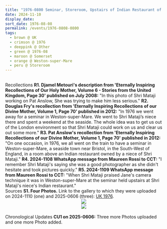 ```yaml
---
title: "1976-0800 Seminar, Storeroom, Upstairs of Indian Restaurant of Śhrī Mātājī's Niece, Weston-super-Mare (38 SW of near Bristol), Somerset, UK (month not sure)"
date: 2024-11-10
display_date: 
sort_date: 1976-08-08
permalink: /events/1976-0808-0800
tags:
  - brown @ UK
  - crimson @ 1976
  - deeppink @ Other
  - green @ 1976-08
  - maroon @ Somerset
  - orange @ Weston-super-Mare
  - peru @ Storeroom
---
```


<br>

<wave-list>
  <list-title color="DarkSeaGreen" width="65"> Recollections</list-title>
   <list-item color="BlanchedAlmond" width="280"><b>R1. Djamel Metouri's description from 'Eternally Inspiring Recollections
of Our Holy Mother, Volume 6 - Stories from the United Kingdom, Page 30' published on July 2008:</b> "In this photo of Shri Mataji working on Pat Anslow, She was trying to make him less serious."</list-item>  
   <list-item color="Lavender" width="280"><b>R2. Douglas Fry's recollection from 'Eternally Inspiring Recollections
of our Divine Mother, Volume 1, Page 70' published in 2012:</b> "In 1976 we went away for a seminar in Weston-super-Mare. We went to Shri
Mataji’s niece there and spent a weekend at the seaside. The whole idea was to get us out of the London environment so that Shri Mataji could work on us and clear us out some more."</list-item>
   <list-item color="BlanchedAlmond" width="280"><b>R3. Pat Anslow's recollection from 'Eternally Inspiring Recollections
of our Divine Mother, Volume 1, Page 70' published in 2012:</b> "On one occasion, in 1976, we all went on the train to have a seminar in Weston-super-Mare, a seaside town near Bristol, in the South-West of England, in a room above an Indian restaurant owned by a niece of Shri Mataji."</list-item>
   <list-item color="Lavender" width="280"><b>R4. 2024-1108 WhatsApp message from Maureen Rossi to CCT:</b> "I remember Shri Mataji's saying she was a good photographer as she didn't hesitate and took pictures quickly."</list-item>
   <list-item color="BlanchedAlmond" width="280"><b>R5. 2024-1109 WhatsApp message from Maureen Rossi to CCT:</b> "When Shri Mataji praised Jane's camera technique it was in Weston-super-Mare at the seminar held upstairs at Shri Mataji's niece's Indian restaurant."</list-item>    
</wave-list>

<br>

<wave-list>
  <list-title color="DarkSeaGreen" width="40">Sources</list-title>
  <list-item color="BlanchedAlmond"  width="280"><b>S1. Four Photos.</b> Link to the gallery to which they were uploaded on 2024-1110 (one) and 2025-0606 (three): <a href="https://eternalmoments.smugmug.com/Countries/UK/1976/">UK 1976</a>.</list-item>
</wave-list>

<div style="text-align: center"><img src="https://pub-bcc3cbe9b1e94ba1ac28915f7a3900fa.r2.dev/1976-0800_Seminar_Storeroom_Upstairs_of_Indian_Restaurant_of_Shri_Mataji's_Niece_Weston-super-Mare_(38_SW_of_near_Bristol)_Somerset_UK_(month_not_sure)_01_(Photo_credit_Jane_Brown_Pat_Anslow_Collection).jpg" /></div>

<div style="text-align: center"><img src="https://pub-bcc3cbe9b1e94ba1ac28915f7a3900fa.r2.dev/1976-0800_Seminar_Storeroom_Upstairs_of_Indian_Restaurant_of_Shri_Mataji's_Niece_Weston-super-Mare_(38_SW_of_near_Bristol)_Somerset_UK_(month_not_sure)_03_Crop_1_(Photo_credit_Jane_Brown_Pat_Anslow_Collection).jpg" /></div>

<br>

<wave-list>
  <list-title color="DarkSeaGreen" width="110">Chronological Updates</list-title>
  <list-item color="BlanchedAlmond" width="280"><b>CU1 on 2025-0606:</b> Three more Photos uploaded and one more Photo added.</list-item>
</wave-list>